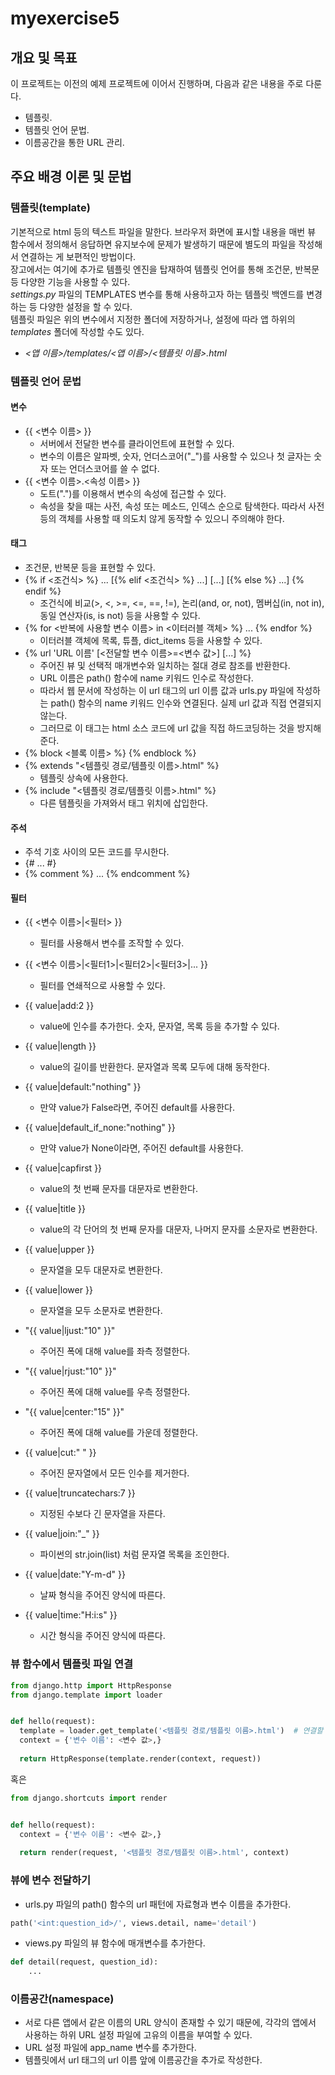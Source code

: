 # **myexercise5**

## 개요 및 목표

이 프로젝트는 이전의 예제 프로젝트에 이어서 진행하며, 다음과 같은 내용을 주로 다룬다.

- 템플릿.
- 템플릿 언어 문법.
- 이름공간을 통한 URL 관리.

## 주요 배경 이론 및 문법

### 템플릿(template)

기본적으로 html 등의 텍스트 파일을 말한다. 브라우저 화면에 표시할 내용을 매번 뷰 함수에서 정의해서 응답하면 유지보수에 문제가 발생하기 때문에 별도의 파일을 작성해서 연결하는 게 보편적인 방법이다.  
장고에서는 여기에 추가로 템플릿 엔진을 탑재하여 템플릿 언어를 통해 조건문, 반복문 등 다양한 기능을 사용할 수 있다.  
*settings.py* 파일의 TEMPLATES 변수를 통해 사용하고자 하는 템플릿 백엔드를 변경하는 등 다양한 설정을 할 수 있다.  
템플릿 파일은 위의 변수에서 지정한 폴더에 저장하거나, 설정에 따라 앱 하위의 *templates* 폴더에 작성할 수도 있다.  

- *<앱 이름>/templates/<앱 이름>/<템플릿 이름>.html*

### 템플릿 언어 문법

#### 변수

- {{ <변수 이름> }}
  - 서버에서 전달한 변수를 클라이언트에 표현할 수 있다.
  - 변수의 이름은 알파벳, 숫자, 언더스코어("_")를 사용할 수 있으나 첫 글자는 숫자 또는 언더스코어를 쓸 수 없다.
- {{ <변수 이름>.<속성 이름> }}
  - 도트(".")를 이용해서 변수의 속성에 접근할 수 있다.
  - 속성을 찾을 때는 사전, 속성 또는 메소드, 인덱스 순으로 탐색한다. 따라서 사전 등의 객체를 사용할 때 의도치 않게 동작할 수 있으니 주의해야 한다.

#### 태그

- 조건문, 반복문 등을 표현할 수 있다.
- {% if <조건식> %} ... [{% elif <조건식> %} ...] [...] [{% else %} ...] {% endif %}
  - 조건식에 비교(>, <, >=, <=, ==, !=), 논리(and, or, not), 멤버십(in, not in), 동일 연산자(is, is not) 등을 사용할 수 있다.
- {% for <반복에 사용할 변수 이름> in <이터러블 객체> %} ... {% endfor %}
  - 이터러블 객체에 목록, 튜플, dict_items 등을 사용할 수 있다.
- {% url 'URL 이름' [<전달할 변수 이름>=<변수 값>] [...] %}
  - 주어진 뷰 및 선택적 매개변수와 일치하는 절대 경로 참조를 반환한다.
  - URL 이름은 path() 함수에 name 키워드 인수로 작성한다.
  - 따라서 웹 문서에 작성하는 이 url 태그의 url 이름 값과 urls.py 파일에 작성하는 path() 함수의 name 키워드 인수와 연결된다. 실제 url 값과 직접 연결되지 않는다.
  - 그러므로 이 태그는 html 소스 코드에 url 값을 직접 하드코딩하는 것을 방지해준다.
- {% block <블록 이름> %} {% endblock %}
- {% extends "<템플릿 경로/템플릿 이름>.html" %}
  - 템플릿 상속에 사용한다.
- {% include "<템플릿 경로/템플릿 이름>.html" %}
  - 다른 템플릿을 가져와서 태그 위치에 삽입한다.

#### 주석

- 주석 기호 사이의 모든 코드를 무시한다.
- {# ... #}
- {% comment %} ... {% endcomment %}

#### 필터

- {{ <변수 이름>|<필터> }}
  - 필터를 사용해서 변수를 조작할 수 있다.
- {{ <변수 이름>|<필터1>|<필터2>|<필터3>|... }}
  - 필터를 연쇄적으로 사용할 수 있다.

- {{ value|add:2 }}
  - value에 인수를 추가한다. 숫자, 문자열, 목록 등을 추가할 수 있다.
- {{ value|length }}
  - value의 길이를 반환한다. 문자열과 목록 모두에 대해 동작한다.
- {{ value|default:"nothing" }}
  - 만약 value가 False라면, 주어진 default를 사용한다.
- {{ value|default_if_none:"nothing" }}
  - 만약 value가 None이라면, 주어진 default를 사용한다.

- {{ value|capfirst }}
  - value의 첫 번째 문자를 대문자로 변환한다.
- {{ value|title }}
  - value의 각 단어의 첫 번째 문자를 대문자, 나머지 문자를 소문자로 변환한다.
- {{ value|upper }}
  - 문자열을 모두 대문자로 변환한다.
- {{ value|lower }}
  - 문자열을 모두 소문자로 변환한다.
- "{{ value|ljust:"10" }}"
  - 주어진 폭에 대해 value를 좌측 정렬한다.
- "{{ value|rjust:"10" }}"
  - 주어진 폭에 대해 value를 우측 정렬한다.
- "{{ value|center:"15" }}"
  - 주어진 폭에 대해 value를 가운데 정렬한다.
- {{ value|cut:" " }}
  - 주어진 문자열에서 모든 인수를 제거한다.
- {{ value|truncatechars:7 }}
  - 지정된 수보다 긴 문자열을 자른다.
- {{ value|join:"_" }}
  - 파이썬의 str.join(list) 처럼 문자열 목록을 조인한다.

- {{ value|date:"Y-m-d" }}
  - 날짜 형식을 주어진 양식에 따른다.
- {{ value|time:"H:i:s" }}
  - 시간 형식을 주어진 양식에 따른다.

### 뷰 함수에서 템플릿 파일 연결

```python
from django.http import HttpResponse
from django.template import loader


def hello(request):
  template = loader.get_template('<템플릿 경로/템플릿 이름>.html')  # 연결할 템플릿 파일이 위치한 경로
  context = {'변수 이름': <변수 값>,}
  
  return HttpResponse(template.render(context, request))
```

혹은

```python
from django.shortcuts import render


def hello(request):
  context = {'변수 이름': <변수 값>,}
  
  return render(request, '<템플릿 경로/템플릿 이름>.html', context)
```

### 뷰에 변수 전달하기

- urls.py 파일의 path() 함수의 url 패턴에 자료형과 변수 이름을 추가한다.

```python
path('<int:question_id>/', views.detail, name='detail')
```

- views.py 파일의 뷰 함수에 매개변수를 추가한다.

```python
def detail(request, question_id):
    ...
```

### 이름공간(namespace)

- 서로 다른 앱에서 같은 이름의 URL 양식이 존재할 수 있기 때문에, 각각의 앱에서 사용하는 하위 URL 설정 파일에 고유의 이름을 부여할 수 있다.
- URL 설정 파일에 app_name 변수를 추가한다.
- 템플릿에서 url 태그의 url 이름 앞에 이름공간을 추가로 작성한다.
